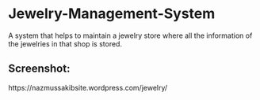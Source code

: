 # Jewelry-Management-System
A system that helps to maintain a jewelry store where all the information of the jewelries in that shop is stored.

<h2>Screenshot:</h2>https://nazmussakibsite.wordpress.com/jewelry/
